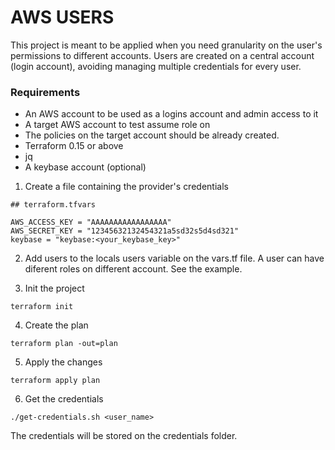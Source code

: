# AWS USERS

This project is meant to be applied when you need granularity on the user's permissions to different accounts. Users are created on a central account (login account), avoiding managing multiple credentials for every user.

### Requirements
* An AWS account to be used as a logins account and admin access to it
* A target AWS account to test assume role on
* The policies on the target account should be already created. 
* Terraform 0.15 or above
* jq
* A keybase account (optional)

1. Create a file containing the provider's credentials

```
## terraform.tfvars

AWS_ACCESS_KEY = "AAAAAAAAAAAAAAAAA"
AWS_SECRET_KEY = "12345632132454321a5sd32s5d4sd321"
keybase = "keybase:<your_keybase_key>"

```

2. Add users to the locals users variable on the vars.tf file. A user can have diferent roles on different account. See the example.

3. Init the project
```
terraform init
```

4. Create the plan
```
terraform plan -out=plan
```

5. Apply the changes
```
terraform apply plan
```
6. Get the credentials
```
./get-credentials.sh <user_name>

```
The credentials will be stored on the credentials folder.